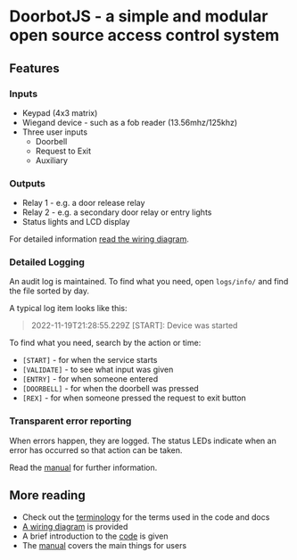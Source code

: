 # DoorbotJS - a simple and modular open source access control system


## Features
### Inputs
* Keypad (4x3 matrix)
* Wiegand device - such as a fob reader (13.56mhz/125khz)
* Three user inputs
  * Doorbell
  * Request to Exit
  * Auxiliary

### Outputs
* Relay 1 - e.g. a door release relay
* Relay 2 - e.g. a secondary door relay or entry lights
* Status lights and LCD display

For detailed information [read the wiring diagram](./docs/wiring.md).

### Detailed Logging
An audit log is maintained. To find what you need, open `logs/info/` and find the file sorted by day.

A typical log item looks like this:
> 2022-11-19T21:28:55.229Z [START]: Device was started

To find what you need, search by the action or time:
- `[START]` - for when the service starts
- `[VALIDATE]` - to see what input was given
- `[ENTRY]` - for when someone entered
- `[DOORBELL]` - for when the doorbell was pressed
- `[REX]` - for when someone pressed the request to exit button

### Transparent error reporting
When errors happen, they are logged.
The status LEDs indicate when an error has occurred so that action can be taken.

Read the [manual](docs/manual.md) for further information.

## More reading
* Check out the [terminology](docs/terminology.md) for the terms used in the code and docs
* [A wiring diagram](./docs/wiring.md) is provided
*  A brief introduction to the [code](./docs/code.md) is given
*  The [manual](docs/manual.md) covers the main things for users